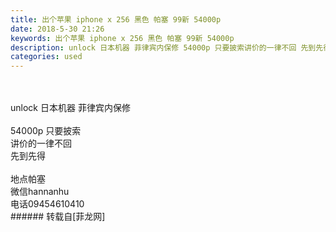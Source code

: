 ```yaml
---
title: 出个苹果 iphone x 256 黑色 帕塞 99新 54000p
date: 2018-5-30 21:26
keywords: 出个苹果 iphone x 256 黑色 帕塞 99新 54000p
description: unlock 日本机器 菲律宾内保修 54000p 只要披索讲价的一律不回 先到先得地点帕塞 微信hannanhu电话09454610410 
categories: used
---
```

<td class="t_f" id="postmessage_1377188">

<br/>
<br/>
unlock 日本机器 菲律宾内保修 <br/>
<br/>
54000p 只要披索<br/>
讲价的一律不回 <br/>
先到先得<br/>
<br/>
地点帕塞 <br/>
微信hannanhu<br/>
电话09454610410 <br/>
</td>
###### 转载自[菲龙网]